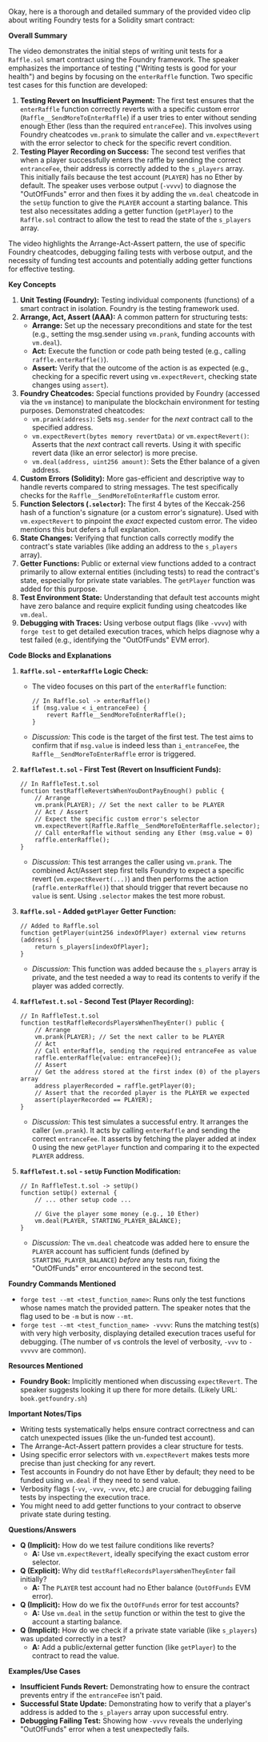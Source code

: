 Okay, here is a thorough and detailed summary of the provided video clip about writing Foundry tests for a Solidity smart contract:

**Overall Summary**

The video demonstrates the initial steps of writing unit tests for a `Raffle.sol` smart contract using the Foundry framework. The speaker emphasizes the importance of testing ("Writing tests is good for your health") and begins by focusing on the `enterRaffle` function. Two specific test cases for this function are developed:

1.  **Testing Revert on Insufficient Payment:** The first test ensures that the `enterRaffle` function correctly reverts with a specific custom error (`Raffle__SendMoreToEnterRaffle`) if a user tries to enter without sending enough Ether (less than the required `entranceFee`). This involves using Foundry cheatcodes `vm.prank` to simulate the caller and `vm.expectRevert` with the error selector to check for the specific revert condition.
2.  **Testing Player Recording on Success:** The second test verifies that when a player successfully enters the raffle by sending the correct `entranceFee`, their address is correctly added to the `s_players` array. This initially fails because the test account (`PLAYER`) has no Ether by default. The speaker uses verbose output (`-vvvv`) to diagnose the "OutOfFunds" error and then fixes it by adding the `vm.deal` cheatcode in the `setUp` function to give the `PLAYER` account a starting balance. This test also necessitates adding a getter function (`getPlayer`) to the `Raffle.sol` contract to allow the test to read the state of the `s_players` array.

The video highlights the Arrange-Act-Assert pattern, the use of specific Foundry cheatcodes, debugging failing tests with verbose output, and the necessity of funding test accounts and potentially adding getter functions for effective testing.

**Key Concepts**

1.  **Unit Testing (Foundry):** Testing individual components (functions) of a smart contract in isolation. Foundry is the testing framework used.
2.  **Arrange, Act, Assert (AAA):** A common pattern for structuring tests:
    *   **Arrange:** Set up the necessary preconditions and state for the test (e.g., setting the msg.sender using `vm.prank`, funding accounts with `vm.deal`).
    *   **Act:** Execute the function or code path being tested (e.g., calling `raffle.enterRaffle()`).
    *   **Assert:** Verify that the outcome of the action is as expected (e.g., checking for a specific revert using `vm.expectRevert`, checking state changes using `assert`).
3.  **Foundry Cheatcodes:** Special functions provided by Foundry (accessed via the `vm` instance) to manipulate the blockchain environment for testing purposes. Demonstrated cheatcodes:
    *   `vm.prank(address)`: Sets `msg.sender` for the *next* contract call to the specified address.
    *   `vm.expectRevert(bytes memory revertData)` or `vm.expectRevert()`: Asserts that the *next* contract call reverts. Using it with specific revert data (like an error selector) is more precise.
    *   `vm.deal(address, uint256 amount)`: Sets the Ether balance of a given address.
4.  **Custom Errors (Solidity):** More gas-efficient and descriptive way to handle reverts compared to string messages. The test specifically checks for the `Raffle__SendMoreToEnterRaffle` custom error.
5.  **Function Selectors (`.selector`):** The first 4 bytes of the Keccak-256 hash of a function's signature (or a custom error's signature). Used with `vm.expectRevert` to pinpoint the *exact* expected custom error. The video mentions this but defers a full explanation.
6.  **State Changes:** Verifying that function calls correctly modify the contract's state variables (like adding an address to the `s_players` array).
7.  **Getter Functions:** Public or external view functions added to a contract primarily to allow external entities (including tests) to read the contract's state, especially for private state variables. The `getPlayer` function was added for this purpose.
8.  **Test Environment State:** Understanding that default test accounts might have zero balance and require explicit funding using cheatcodes like `vm.deal`.
9.  **Debugging with Traces:** Using verbose output flags (like `-vvvv`) with `forge test` to get detailed execution traces, which helps diagnose why a test failed (e.g., identifying the "OutOfFunds" EVM error).

**Code Blocks and Explanations**

1.  **`Raffle.sol` - `enterRaffle` Logic Check:**
    *   The video focuses on this part of the `enterRaffle` function:
        ```solidity
        // In Raffle.sol -> enterRaffle()
        if (msg.value < i_entranceFee) {
            revert Raffle__SendMoreToEnterRaffle();
        }
        ```
    *   *Discussion:* This code is the target of the first test. The test aims to confirm that if `msg.value` is indeed less than `i_entranceFee`, the `Raffle__SendMoreToEnterRaffle` error is triggered.

2.  **`RaffleTest.t.sol` - First Test (Revert on Insufficient Funds):**
    ```solidity
    // In RaffleTest.t.sol
    function testRaffleRevertsWhenYouDontPayEnough() public {
        // Arrange
        vm.prank(PLAYER); // Set the next caller to be PLAYER
        // Act / Assert
        // Expect the specific custom error's selector
        vm.expectRevert(Raffle.Raffle__SendMoreToEnterRaffle.selector);
        // Call enterRaffle without sending any Ether (msg.value = 0)
        raffle.enterRaffle();
    }
    ```
    *   *Discussion:* This test arranges the caller using `vm.prank`. The combined Act/Assert step first tells Foundry to expect a specific revert (`vm.expectRevert(...)`) and then performs the action (`raffle.enterRaffle()`) that should trigger that revert because no `value` is sent. Using `.selector` makes the test more robust.

3.  **`Raffle.sol` - Added `getPlayer` Getter Function:**
    ```solidity
    // Added to Raffle.sol
    function getPlayer(uint256 indexOfPlayer) external view returns (address) {
        return s_players[indexOfPlayer];
    }
    ```
    *   *Discussion:* This function was added because the `s_players` array is private, and the test needed a way to read its contents to verify if the player was added correctly.

4.  **`RaffleTest.t.sol` - Second Test (Player Recording):**
    ```solidity
    // In RaffleTest.t.sol
    function testRaffleRecordsPlayersWhenTheyEnter() public {
        // Arrange
        vm.prank(PLAYER); // Set the next caller to be PLAYER
        // Act
        // Call enterRaffle, sending the required entranceFee as value
        raffle.enterRaffle{value: entranceFee}();
        // Assert
        // Get the address stored at the first index (0) of the players array
        address playerRecorded = raffle.getPlayer(0);
        // Assert that the recorded player is the PLAYER we expected
        assert(playerRecorded == PLAYER);
    }
    ```
    *   *Discussion:* This test simulates a successful entry. It arranges the caller (`vm.prank`). It acts by calling `enterRaffle` and sending the correct `entranceFee`. It asserts by fetching the player added at index 0 using the new `getPlayer` function and comparing it to the expected `PLAYER` address.

5.  **`RaffleTest.t.sol` - `setUp` Function Modification:**
    ```solidity
    // In RaffleTest.t.sol -> setUp()
    function setUp() external {
        // ... other setup code ...

        // Give the player some money (e.g., 10 Ether)
        vm.deal(PLAYER, STARTING_PLAYER_BALANCE);
    }
    ```
    *   *Discussion:* The `vm.deal` cheatcode was added here to ensure the `PLAYER` account has sufficient funds (defined by `STARTING_PLAYER_BALANCE`) *before* any tests run, fixing the "OutOfFunds" error encountered in the second test.

**Foundry Commands Mentioned**

*   `forge test --mt <test_function_name>`: Runs only the test functions whose names match the provided pattern. The speaker notes that the flag used to be `-m` but is now `--mt`.
*   `forge test --mt <test_function_name> -vvvv`: Runs the matching test(s) with very high verbosity, displaying detailed execution traces useful for debugging. (The number of `v`s controls the level of verbosity, `-vvv` to `-vvvvv` are common).

**Resources Mentioned**

*   **Foundry Book:** Implicitly mentioned when discussing `expectRevert`. The speaker suggests looking it up there for more details. (Likely URL: `book.getfoundry.sh`)

**Important Notes/Tips**

*   Writing tests systematically helps ensure contract correctness and can catch unexpected issues (like the un-funded test account).
*   The Arrange-Act-Assert pattern provides a clear structure for tests.
*   Using specific error selectors with `vm.expectRevert` makes tests more precise than just checking for any revert.
*   Test accounts in Foundry do not have Ether by default; they need to be funded using `vm.deal` if they need to send value.
*   Verbosity flags (`-vv`, `-vvv`, `-vvvv`, etc.) are crucial for debugging failing tests by inspecting the execution trace.
*   You might need to add getter functions to your contract to observe private state during testing.

**Questions/Answers**

*   **Q (Implicit):** How do we test failure conditions like reverts?
    *   **A:** Use `vm.expectRevert`, ideally specifying the exact custom error selector.
*   **Q (Explicit):** Why did `testRaffleRecordsPlayersWhenTheyEnter` fail initially?
    *   **A:** The `PLAYER` test account had no Ether balance (`OutOfFunds` EVM error).
*   **Q (Implicit):** How do we fix the `OutOfFunds` error for test accounts?
    *   **A:** Use `vm.deal` in the `setUp` function or within the test to give the account a starting balance.
*   **Q (Implicit):** How do we check if a private state variable (like `s_players`) was updated correctly in a test?
    *   **A:** Add a public/external getter function (like `getPlayer`) to the contract to read the value.

**Examples/Use Cases**

*   **Insufficient Funds Revert:** Demonstrating how to ensure the contract prevents entry if the `entranceFee` isn't paid.
*   **Successful State Update:** Demonstrating how to verify that a player's address is added to the `s_players` array upon successful entry.
*   **Debugging Failing Test:** Showing how `-vvvv` reveals the underlying "OutOfFunds" error when a test unexpectedly fails.